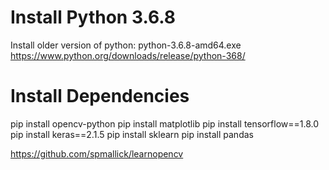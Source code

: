 # Install Python 3.6.8
Install older version of python: 
python-3.6.8-amd64.exe https://www.python.org/downloads/release/python-368/

# Install Dependencies
pip install opencv-python
pip install matplotlib
pip install tensorflow==1.8.0
pip install keras==2.1.5
pip install sklearn
pip install pandas

https://github.com/spmallick/learnopencv
